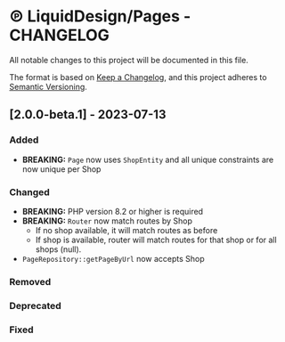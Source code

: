 # ℗ LiquidDesign/Pages - CHANGELOG

All notable changes to this project will be documented in this file.

The format is based on [Keep a Changelog](https://keepachangelog.com/en/1.0.0/),
and this project adheres to [Semantic Versioning](https://semver.org/spec/v2.0.0.html).

## [2.0.0-beta.1] - 2023-07-13

### Added

- **BREAKING:** `Page` now uses `ShopEntity` and all unique constraints are now unique per Shop

### Changed

- **BREAKING:** PHP version 8.2 or higher is required
- **BREAKING:** `Router` now match routes by Shop
  - If no shop available, it will match routes as before
  - If shop is available, router will match routes for that shop or for all shops (null).
- `PageRepository::getPageByUrl` now accepts Shop

### Removed

### Deprecated

### Fixed